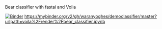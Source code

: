 Bear classifier with fastai and Voila

[![Binder](https://mybinder.org/badge_logo.svg)](https://mybinder.org/v2/gh/waranyoghes/democlassifier/master?urlpath=voila%2Frender%2Fbear_classifier.ipynb)
https://mybinder.org/v2/gh/waranyoghes/democlassifier/master?urlpath=voila%2Frender%2Fbear_classifier.ipynb
